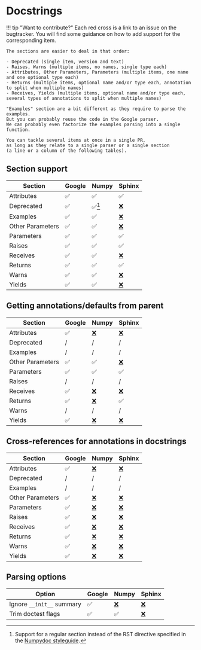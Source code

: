 # Docstrings

!!! tip "Want to contribute?"
    Each red cross is a link to an issue on the bugtracker.
    You will find some guidance on how to add support for the corresponding item.

    The sections are easier to deal in that order:

    - Deprecated (single item, version and text)
    - Raises, Warns (multiple items, no names, single type each)
    - Attributes, Other Parameters, Parameters (multiple items, one name and one optional type each)
    - Returns (multiple items, optional name and/or type each, annotation to split when multiple names)
    - Receives, Yields (multiple items, optional name and/or type each, several types of annotations to split when multiple names)

    "Examples" section are a bit different as they require to parse the examples.
    But you can probably reuse the code in the Google parser.
    We can probably even factorize the examples parsing into a single function.

    You can tackle several items at once in a single PR,
    as long as they relate to a single parser or a single section
    (a line or a column of the following tables).

## Section support

Section          | Google | Numpy | Sphinx
---------------- | ------ | ----- | ------
Attributes       | ✅     | ✅    | ✅
Deprecated       | ✅     | ✅[^1]| [❌][issue-section-sphinx-deprecated]
Examples         | ✅     | ✅    | [❌][issue-section-sphinx-examples]
Other Parameters | ✅     | ✅    | [❌][issue-section-sphinx-other-parameters]
Parameters       | ✅     | ✅    | ✅
Raises           | ✅     | ✅    | ✅
Receives         | ✅     | ✅    | [❌][issue-section-sphinx-receives]
Returns          | ✅     | ✅    | ✅
Warns            | ✅     | ✅    | [❌][issue-section-sphinx-warns]
Yields           | ✅     | ✅    | [❌][issue-section-sphinx-yields]

[^1]: Support for a regular section instead of the RST directive specified in the [Numpydoc styleguide](https://numpydoc.readthedocs.io/en/latest/format.html#deprecation-warning).


[issue-section-sphinx-deprecated]: https://github.com/mkdocstrings/griffe/issues/6
[issue-section-sphinx-examples]: https://github.com/mkdocstrings/griffe/issues/7
[issue-section-sphinx-other-parameters]: https://github.com/mkdocstrings/griffe/issues/27
[issue-section-sphinx-receives]: https://github.com/mkdocstrings/griffe/issues/8
[issue-section-sphinx-warns]: https://github.com/mkdocstrings/griffe/issues/9
[issue-section-sphinx-yields]: https://github.com/mkdocstrings/griffe/issues/10

## Getting annotations/defaults from parent

Section          | Google | Numpy                               | Sphinx
---------------- | ------ | ----------------------------------- | ------
Attributes       | ✅     | [❌][issue-parent-numpy-attributes] | [❌][issue-parent-sphinx-attributes]
Deprecated       | /      | /                                   | /
Examples         | /      | /                                   | /
Other Parameters | ✅     | ✅                                  | [❌][issue-parent-sphinx-other-parameters]
Parameters       | ✅     | ✅                                  | ✅
Raises           | /      | /                                   | /
Receives         | ✅     | [❌][issue-parent-numpy-receives]   | [❌][issue-parent-sphinx-receives]
Returns          | ✅     | [❌][issue-parent-numpy-returns]    | ✅
Warns            | /      | /                                   | /
Yields           | ✅     | [❌][issue-parent-numpy-yields]     | [❌][issue-parent-sphinx-yields]

[issue-parent-numpy-attributes]: https://github.com/mkdocstrings/griffe/issues/29
[issue-parent-numpy-receives]: https://github.com/mkdocstrings/griffe/issues/30
[issue-parent-numpy-returns]: https://github.com/mkdocstrings/griffe/issues/31
[issue-parent-numpy-yields]: https://github.com/mkdocstrings/griffe/issues/32

[issue-parent-sphinx-attributes]: https://github.com/mkdocstrings/griffe/issues/33
[issue-parent-sphinx-other-parameters]: https://github.com/mkdocstrings/griffe/issues/34
[issue-parent-sphinx-receives]: https://github.com/mkdocstrings/griffe/issues/35
[issue-parent-sphinx-yields]: https://github.com/mkdocstrings/griffe/issues/36

## Cross-references for annotations in docstrings

Section          | Google | Numpy                                     | Sphinx
---------------- | ------ | ----------------------------------------- | ------
Attributes       | ✅     | [❌][issue-xref-numpy-attributes]       | [❌][issue-xref-sphinx-attributes]
Deprecated       | /      | /                                         | /
Examples         | /      | /                                         | /
Other Parameters | ✅     | [❌][issue-xref-numpy-other-parameters] | [❌][issue-xref-sphinx-other-parameters]
Parameters       | ✅     | [❌][issue-xref-numpy-parameters]       | [❌][issue-xref-sphinx-parameters]
Raises           | ✅     | [❌][issue-xref-numpy-raises]           | [❌][issue-xref-sphinx-raises]
Receives         | ✅     | [❌][issue-xref-numpy-receives]         | [❌][issue-xref-sphinx-receives]
Returns          | ✅     | [❌][issue-xref-numpy-returns]          | [❌][issue-xref-sphinx-returns]
Warns            | ✅     | [❌][issue-xref-numpy-warns]            | [❌][issue-xref-sphinx-warns]
Yields           | ✅     | [❌][issue-xref-numpy-yields]           | [❌][issue-xref-sphinx-yields]

[issue-xref-numpy-attributes]: https://github.com/mkdocstrings/griffe/issues/11
[issue-xref-numpy-other-parameters]: https://github.com/mkdocstrings/griffe/issues/12
[issue-xref-numpy-parameters]: https://github.com/mkdocstrings/griffe/issues/13
[issue-xref-numpy-raises]: https://github.com/mkdocstrings/griffe/issues/14
[issue-xref-numpy-receives]: https://github.com/mkdocstrings/griffe/issues/15
[issue-xref-numpy-returns]: https://github.com/mkdocstrings/griffe/issues/16
[issue-xref-numpy-warns]: https://github.com/mkdocstrings/griffe/issues/17
[issue-xref-numpy-yields]: https://github.com/mkdocstrings/griffe/issues/18

[issue-xref-sphinx-attributes]: https://github.com/mkdocstrings/griffe/issues/19
[issue-xref-sphinx-other-parameters]: https://github.com/mkdocstrings/griffe/issues/20
[issue-xref-sphinx-parameters]: https://github.com/mkdocstrings/griffe/issues/21
[issue-xref-sphinx-raises]: https://github.com/mkdocstrings/griffe/issues/22
[issue-xref-sphinx-receives]: https://github.com/mkdocstrings/griffe/issues/23
[issue-xref-sphinx-returns]: https://github.com/mkdocstrings/griffe/issues/24
[issue-xref-sphinx-warns]: https://github.com/mkdocstrings/griffe/issues/25
[issue-xref-sphinx-yields]: https://github.com/mkdocstrings/griffe/issues/26

## Parsing options

Option                     | Google | Numpy                                 | Sphinx
-------------------------- | ------ | ------------------------------------- | ------
Ignore `__init__` summary  | ✅     | [❌][issue-ignore-init-summary-numpy] | [❌][issue-ignore-init-summary-sphinx]
Trim doctest flags         | ✅     | ✅                                    | [❌][issue-trim-doctest-flags-sphinx]

[issue-ignore-init-summary-numpy]: https://github.com/mkdocstrings/griffe/issues/44
[issue-ignore-init-summary-sphinx]: https://github.com/mkdocstrings/griffe/issues/45
[issue-trim-doctest-flags-sphinx]: https://github.com/mkdocstrings/griffe/issues/49
